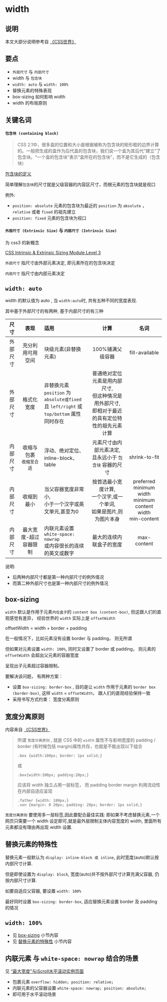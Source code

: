 # width

## 说明

本文大部分说明参考自 [《CSS世界》](https://demo.cssworld.cn/)

## 要点

- `外部尺寸` 与 `内部尺寸`
- width 与 `包含块`
- `width: auto` 与 `width: 100%`
- 替换元素的特殊表现
- box-sizing 如何影响 width
- width 的布局原则

## 关键名词

#### `包含块 (containing block)`

> CSS 2.1中，很多盒的位置和大小是根据被称为包含块的矩形框的边界计算的。一般把生成的盒作为后代盒的包含块，我们说一个盒为其后代“建立”了包含块。“一个盒的包含块”表示“盒所在的包含块”，而不是它生成的（包含块） 

[包含块的定义](http://www.ayqy.net/doc/css2-1/visudet.html#containing-block-details)

简单理解`包含块`的尺寸就是父级容器的内容区尺寸，而根元素的包含块就是视口

例外:

- `position: absolute` 元素的包含块为最近的 `position` 为 `absolute` ，`relative` 或者 `fixed` 的祖先建立 
- `position: fixed` 元素的包含块为视口

#### `外部尺寸 (Extrinsic Size)` 与 `内部尺寸 (Intrinsic Size)`

为 css3 的新概念

[CSS Intrinsic & Extrinsic Sizing Module Level 3](https://drafts.csswg.org/css-sizing/#intro)

`外部尺寸` 指尺寸由外部元素决定, 即元素所在的包含块决定

`内部尺寸` 指尺寸由内部元素决定

## `width: auto`

width 的默认值为 auto , 当 `width:auto`时, 共有五种不同的宽度表现.

其中基于外部尺寸的有两种, 基于内部尺寸的有三种


| 尺寸  |  表现         |   适用 |计算 |名词  |
|:-----:|:------------:|:------|:----:|:-----:|
|外部尺寸|充分利用可用空间|块级元素(非替换元素)  | 100%铺满父级容器 |fill-available |
|外部尺寸|格式化宽度    | 非替换元素 `position` 为 `absolute或fixed` <br> 且 `left/right` 或 `top/bottom` 属性同时存在|普通绝对定位元素是用内部尺寸,<br>但这种情况是用外部尺寸,<br>即相对于最近的具有定位特性的祖先元素计算
|内部尺寸|收缩与包裹<br>`收缩至合适`|浮动、绝对定位、inline-block、table |元素尺寸由内部元素决定,<br>且永远小于 `包含块` 容器的尺寸| shrink-to-fit|
|内部尺寸|收缩到最小|当父容器宽度非常小, <br> 小于一个汉字或英文单元,甚至为0|按首选最小宽度计算,<br>一个汉字,或一个单词,<br>如果是图片,则为图片本身| preferred minimum width <br> minimum content width <br> min-content
|内部尺寸|最大宽度-超过容器限制|内联元素设置 `white-space: nowrap`<br> 或内容很长的连续的英文或数字|最大的连续内联盒子的宽度| max-content|


说明:

- 后两种内部尺寸都是第一种内部尺寸的例外情况
- 而第二种外部尺寸也是第一种内部尺寸的例外情况

## box-sizing

`width` 默认是作用于元素`内在盒子`的 `content box (content-box)`, 但这跟人们的直观感觉有差异， 经验世界的 `width` 实际上是 `offsetWidth` 

offsetWidth = width + border + padding

在一般情况下，比如元素没有设置 border 与 padding， 则无所谓

但如果对元素设置 `width: 100%`, 同时又设置了 border 或 padding， 则元素的 `offsetWidth` 会超出父元素的容器宽度

呈现出子元素超过容器限制。

要解决该问题， 有两种方案：

- 设置 `box-sizing: border-box` , 目的是让 `width` 作用于元素的 `border box (border-box)`, 这样 `width` = `offsetWidth`， 跟人们的直观经验保持一致
- 采用书写方式约束： 宽度分离原则



## 宽度分离原则

内容来自 [《CSS世界》](https://demo.cssworld.cn/)

> 所谓 `宽度分离原则` , 就是 CSS 中的 `width` 属性不与影响宽度的 padding / border (有时候包括 margin)属性共存，也就是不能出现以下组合
> ```
> .box {width:100px; border: 1px solid;}
> ```
> 或
> ```
> .box{width:100px; padding:20px;}
> ```
> 应该将 width 独立占用一层标签， 而 padding border margin 利用流动性在内部自适应呈现
>
> ```
> .father {width: 180px;}
> .son {margin: 0 20px; padding: 20px; border: 1px solid;}
> ```

`宽度分离原则` 要使用多一层标签,因此要配合最佳实践: 即如果不考虑替换元素,一个网页只需要一个 width 设定即可,就是最外层限制主体内容宽度的 width, 里面所有元素都没有理由再出现 width 设置.


## 替换元素的特殊性

替换元素一般默认为 `display: inline-block 或 inline`, 此时宽度(auto)默认按内部尺寸计算.

但是即使设置为 `display: block`, 宽度(auto)并不按外部尺寸计算充满父容器, 仍按内部尺寸计算.

如要自适应父容器, 要设置 `width: 100%`

最好同时设置 `box-sizing: border-box`, 适应替换元素设置 border 及 padding 的情况


## `width: 100%`

- 见 [box-sizing](#box-sizing) 小节内容
- 见 [替换元素的特殊性](#替换元素的特殊性) 小节内容


## 内联元素 与 `white-space: nowrap` 结合的场景

见 [“最大宽度”与iScroll水平滚动实例页面](https://demo.cssworld.cn/3/2-7.php)

- 包裹元素 `overflow: hidden; position: relative;`
- 内联元素的父容器设置 `white-space: nowrap; position: absolute;` 
- 即可用于水平滚动场景
